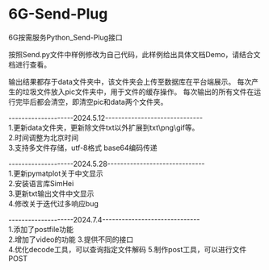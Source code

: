 # 6G-Send-Plug
6G按需服务Python_Send-Plug接口

按照Send.py文件中样例修改为自己代码，此样例给出具体文档Demo，请结合文档进行查看。

输出结果都存于data文件夹中，该文件夹会上传至数据库在平台端展示。
每次产生的垃圾文件放入pic文件夹中，用于文件的缓存操作。
每次输出的所有文件在运行完毕后都会清空，即清空pic和data两个文件夹。

--------------------2024.5.12------------------------------  
1.更新data文件夹，更新除文件txt以外扩展到txt\png\gif等。   
2.时间调整为北京时间  
3.支持多文件存储，utf-8格式 base64编码传递


--------------------2024.5.28------------------------------  
1.更新pymatplot关于中文显示  
2.安装语言库SimHei  
3.更新txt输出文件中文显示  
4.修改关于迭代过多响应bug  

--------------------2024.7.4------------------------------  
1.添加了postfile功能  
2.增加了video的功能
3.提供不同的接口  
4.优化decode工具，可以查询指定文件解码
5.制作post工具，可以进行文件POST
